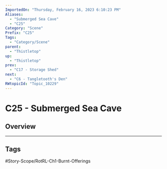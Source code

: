 ```yaml
---
ImportedOn: "Thursday, February 16, 2023 6:10:23 PM"
Aliases:
  - "Submerged Sea Cave"
  - "C25"
Category: "Scene"
Prefix: "C25"
Tags:
  - "Category/Scene"
parent:
  - "Thistletop"
up:
  - "Thistletop"
prev:
  - "C17 - Storage Shed"
next:
  - "C6 - Tangletooth's Den"
RWtopicId: "Topic_10229"
---
```

# C25 - Submerged Sea Cave
## Overview

---
## Tags
#Story-Scope/RotRL-Ch1-Burnt-Offerings

